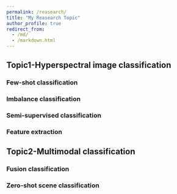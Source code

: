 ```yaml
---
permalink: /reasearch/
title: "My Reasearch Topic"
author_profile: true
redirect_from: 
  - /md/
  - /markdown.html
---
```


## Topic1-Hyperspectral image classification

### Few-shot classification

### Imbalance classification

### Semi-supervised classification


### Feature extraction

## Topic2-Multimodal classification


### Fusion classification

### Zero-shot scene classification